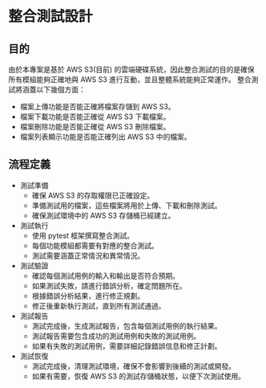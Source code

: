 # 整合測試設計

## 目的
由於本專案是基於 AWS S3(目前) 的雲端硬碟系統，因此整合測試的目的是確保所有模組能夠正確地與 AWS S3 進行互動，並且整體系統能夠正常運作。
整合測試將涵蓋以下幾個方面：

- 檔案上傳功能是否能正確將檔案存儲到 AWS S3。
- 檔案下載功能是否能正確從 AWS S3 下載檔案。
- 檔案刪除功能是否能正確從 AWS S3 刪除檔案。
- 檔案列表顯示功能是否能正確列出 AWS S3 中的檔案。

## 流程定義

- 測試準備
    - 確保 AWS S3 的存取權限已正確設定。
    - 準備測試用的檔案，這些檔案將用於上傳、下載和刪除測試。
    - 確保測試環境中的 AWS S3 存儲桶已經建立。
- 測試執行
    - 使用 pytest 框架撰寫整合測試。
    - 每個功能模組都需要有對應的整合測試。
    - 測試需要涵蓋正常情況和異常情況。
- 測試驗證
    - 確認每個測試用例的輸入和輸出是否符合預期。
    - 如果測試失敗，請進行錯誤分析，確定問題所在。
    - 根據錯誤分析結果，進行修正規劃。
    - 修正後重新執行測試，直到所有測試通過。
- 測試報告
    - 測試完成後，生成測試報告，包含每個測試用例的執行結果。
    - 測試報告需要包含成功的測試用例和失敗的測試用例。
    - 如果有失敗的測試用例，需要詳細記錄錯誤信息和修正計劃。
- 測試恢復
    - 測試完成後，清理測試環境，確保不會影響到後續的測試或開發。
    - 如果有需要，恢復 AWS S3 的測試存儲桶狀態，以便下次測試使用。
